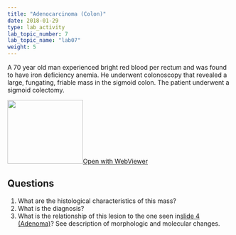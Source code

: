 ```yaml
---
title: "Adenocarcinoma (Colon)"
date: 2018-01-29
type: lab_activity
lab_topic_number: 7
lab_topic_name: "lab07"
weight: 5
---
```

<div class="entrybody">
<p>A 70 year old man experienced bright red blood per rectum and was found to have iron deficiency anemia. He underwent colonoscopy that revealed a large, fungating, friable mass in the sigmoid colon. The patient underwent a sigmoid colectomy.<br clear="all"></p>

<div class="thumbnail"><a href="http://virtualslides.cumc.columbia.edu/GI%20Path%2005.svs/view.apml?" target="_blank"><img alt="" src="/assets/images/slide_GIpath05.jpg" width="170" height="143" class="mt-image-left"></a><a href="http://virtualslides.cumc.columbia.edu/GI%20Path%2005.svs/view.apml?" target="_blank">Open with WebViewer</a></div>

<h2>Questions</h2>


<ol>
<li> What are the histological characteristics of this mass?</li>
<li> What is the diagnosis?</li>
<li> What is the relationship of this lesion to the one seen in<a href="/lab07/adenoma-colon.html">slide 4 (Adenoma)</a>? See description of morphologic and molecular changes.</li>
</ol>


						
</div>
